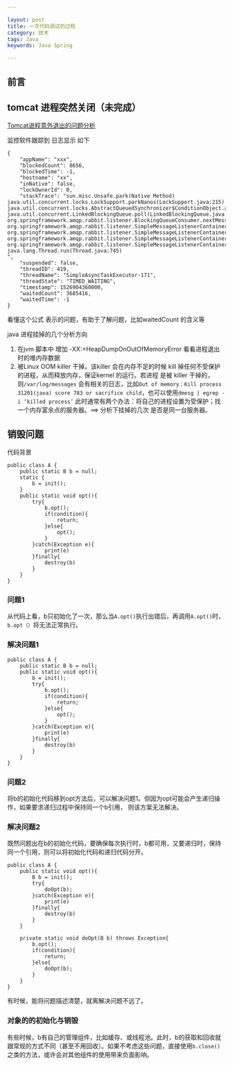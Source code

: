 ```yaml
---

layout: post
title: 一次代码调试的过程
category: 技术
tags: Java
keywords: Java Spring

---
```


## 前言



## tomcat 进程突然关闭（未完成）

[Tomcat进程意外退出的问题分析](https://www.jianshu.com/p/0ed131c2e76e)

监控软件跟踪到 日志显示 如下

	{
	    "appName": "xxx", 
	    "blockedCount": 8656, 
	    "blockedTime": -1, 
	    "hostname": "xx", 
	    "inNative": false, 
	    "lockOwnerId": 0, 
	    "stackTrace": "sun.misc.Unsafe.park(Native Method)
	java.util.concurrent.locks.LockSupport.parkNanos(LockSupport.java:215)
	java.util.concurrent.locks.AbstractQueuedSynchronizer$ConditionObject.awaitNanos(AbstractQueuedSynchronizer.java:2078)
	java.util.concurrent.LinkedBlockingQueue.poll(LinkedBlockingQueue.java:467)
	org.springframework.amqp.rabbit.listener.BlockingQueueConsumer.nextMessage(BlockingQueueConsumer.java:188)
	org.springframework.amqp.rabbit.listener.SimpleMessageListenerContainer.doReceiveAndExecute(SimpleMessageListenerContainer.java:466)
	org.springframework.amqp.rabbit.listener.SimpleMessageListenerContainer.receiveAndExecute(SimpleMessageListenerContainer.java:455)
	org.springframework.amqp.rabbit.listener.SimpleMessageListenerContainer.access$300(SimpleMessageListenerContainer.java:58)
	org.springframework.amqp.rabbit.listener.SimpleMessageListenerContainer$AsyncMessageProcessingConsumer.run(SimpleMessageListenerContainer.java:548)
	java.lang.Thread.run(Thread.java:745)
	", 
	    "suspended": false, 
	    "threadID": 419, 
	    "threadName": "SimpleAsyncTaskExecutor-171", 
	    "threadState": "TIMED_WAITING", 
	    "timestamp": 1526904360000, 
	    "waitedCount": 3685416, 
	    "waitedTime": -1
	}

看懂这个公式 表示的问题，有助于了解问题，比如waitedCount 的含义等

java 进程挂掉的几个分析方向

1. 在jvm 脚本中 增加 -XX:+HeapDumpOnOutOfMemoryError 看看进程退出时的堆内存数据
2. 被Linux OOM killer 干掉。该killer 会在内存不足的时候 kill 掉任何不受保护的进程，从而释放内存，保证kernel 的运行。若进程 是被 killer 干掉的，则`/var/log/messages` 会有相关的日志，比如`Out of memory：Kill process 31201(java) score 783 or sacrifice child`，也可以使用`dmesg | egrep -i ‘killed process’` 此时通常有两个办法：将自己的进程设置为受保护；找一个内存富余点的服务器。==> 分析下挂掉的几次 是否是同一台服务器。
	
	
	

## 销毁问题

代码背景

    public class A {
        public static B b = null;
        static {
            b = init();
        }
        public static void opt(){
            try{
                b.opt();
                if(condition){
                    return;
                }else{
                    opt();
                }
            }catch(Exception e){
                print(e)
            }finally{
                destroy(b)
            }
        }
    }
    
### 问题1

从代码上看，b只初始化了一次，那么当`A.opt()`执行出错后，再调用`A.opt()`时，`b.opt（）`将无法正常执行。

### 解决问题1

    public class A {
        public static B b = null;
        public static void opt(){
            b = init();
            try{
                b.opt();
                if(condition){
                    return;
                }else{
                    opt();
                }
            }catch(Exception e){
                print(e)
            }finally{
                destroy(b)
            }
        }
    }
    
### 问题2

将b的初始化代码移到opt方法后，可以解决问题1。但因为opt可能会产生递归操作，如果要求递归过程中保持同一个b引用， 则该方案无法解决。

### 解决问题2

既然问题出在b的初始化代码，要确保每次执行时，b都可用，又要递归时，保持同一个引用，则可以将初始化代码和递归代码分开。

    public class A {
        public static void opt(){
            B b = init();
            try{
                doOpt(b);
            }catch(Exception e){
                print(e)
            }finally{
                destroy(b)
            }
        }        

        private static void doOpt(B b) throws Exception{
            b.opt();
            if(condition){
                return;
            }else{
                doOpt(b);
            }   
        }
    }
    
有时候，能将问题描述清楚，就离解决问题不远了。
 
### 对象的的初始化与销毁

有些时候，b有自己的管理组件，比如缓存、或线程池。此时，b的获取和回收就跟常规的方式不同（甚至不用回收）。如果不考虑这些问题，直接使用`b.close()`之类的方法，或许会对其他组件的使用带来负面影响。
